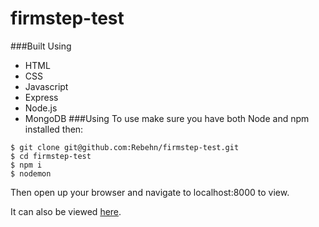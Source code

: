 # firmstep-test
###Built Using
- HTML
- CSS
- Javascript
- Express
- Node.js
- MongoDB
###Using
To use make sure you have both Node and npm installed then:
```
$ git clone git@github.com:Rebehn/firmstep-test.git
$ cd firmstep-test
$ npm i
$ nodemon
```
Then open up your browser and navigate to localhost:8000 to view.

It can also be viewed [here](https://aaronjeffreyhall-firmsteptest.herokuapp.com/).
